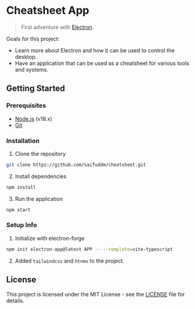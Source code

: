 # Cheatsheet App

> First adventure with [Electron](https://www.electronjs.org/).

Goals for this project:
- Learn more about Electron and how it can be used to control the desktop.
- Have an application that can be used as a cheatsheet for various tools and systems.

## Getting Started

### Prerequisites

- [Node.js](https://nodejs.org/en/download/) (v18.x)
- [Git](https://git-scm.com/downloads)

### Installation

1. Clone the repository

```bash
git clone https://github.com/saifuddm/cheatsheet.git
```

2. Install dependencies

```bash
npm install
```

3. Run the application

```bash
npm start
```

### Setup Info

1. Initialize with electron-forge

```bash
npm init electron-app@latest APP -- --template=vite-typescript
```

2. Added `tailwindcss` and `htnmx` to the project.

## License

This project is licensed under the MIT License - see the [LICENSE](LICENSE) file for details.